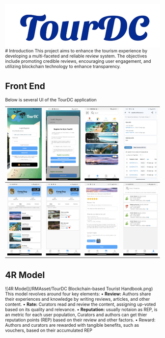 <img src="/RMAsset/image-removebg-preview.png" alt="TourDC">
# Introduction 
This project aims to enhance the tourism experience by developing a multi-faceted and reliable review system. The objectives include promoting credible reviews, encouraging user engagement, and utilizing blockchain technology to enhance transparency.


# Front End
Below is several UI of the TourDC application

| <img src="/RMAsset/loginPage.jpg"> |<img src="/RMAsset/registerwaiting.jpg"> | <img src="/RMAsset/ExplorePage.jpg">  |   ![UserVerified](/RMAsset/UserVerified.jpg)  |     
| ------------------ | ------------------------ | --------------------- | --- | 
| ![Tríp](/RMAsset/Tríp.jpg)      | ![Posts](/RMAsset/Posts.jpg)           | ![CreateReview](/RMAsset/CreateReview.jpg) |  ![History](/RMAsset/History.jpg)   |

# 4R Model
![4R Model](/RMAsset/TourDC Blockchain-based Tourist Handbook.png)
This model revolves around four key elements: 
• **Review:** Authors share their experiences and knowledge by writing reviews, articles, and other content. 
• **Rate:** Curators read and review the content, assigning up-voted based on its quality and relevance. 
• **Reputation:** usually notaion as REP, is an metric for each user population, Curators and authors can get thier reputation points (REP) based on their review and other factors.
• Reward: Authors and curators are rewarded with tangible benefits, such as vouchers, based on their accumulated REP

